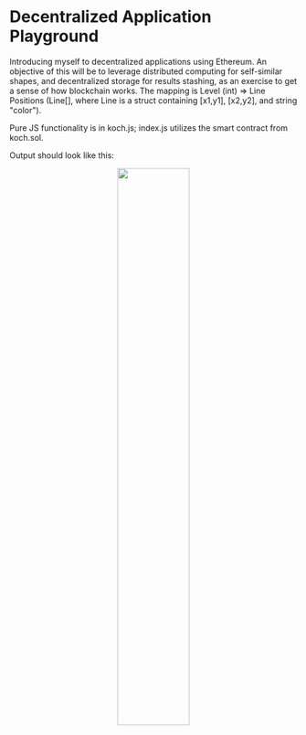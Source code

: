 # Decentralized Application Playground
Introducing myself to decentralized applications using Ethereum. An objective of this will be to leverage distributed computing for self-similar shapes, and decentralized storage for results stashing, as an exercise to get a sense of how blockchain works. The mapping is Level (int) => Line Positions (Line[], where Line is a struct containing [x1,y1], [x2,y2], and string "color").

Pure JS functionality is in koch.js; index.js utilizes the smart contract from koch.sol.

Output should look like this: 

<p align="center">
  <img src="https://storage.googleapis.com/imageexamples/koch-img.png" width=50%/>
</p>
